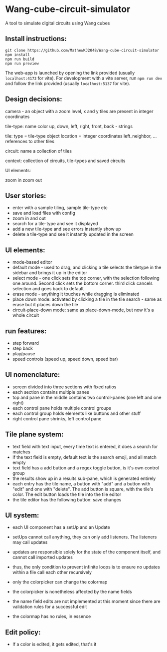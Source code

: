 # Wang-cube-circuit-simulator


A tool to simulate digital circuits using Wang cubes

## Install instructions:

```
git clone https://github.com/MathewKJ2048/Wang-cube-circuit-simulator
npm install
npm run build
npm run preview
```
The web-app is launched by opening the link provided (usually `localhost:4173` for vite). For development with a vite server, run `npm run dev` and follow the link provided (usually `localhost:5137` for vite).

## Design decisions:

camera - an object with a zoom level, x and y
tiles are present in integer coordinates

tile-type:
name
color
up, down, left, right, front, back - strings

tile:
type = tile-type object
location = integer coordinates
left_neighbor, ... references to other tiles

circuit:
name
a collection of tiles

context:
collection of circuits, tile-types and saved circuits

UI elements:

zoom in
zoom out


## User stories:

- enter with a sample tiling, sample tile-type etc
- save and load files with config
- zoom in and out
- search for a tile-type and see it displayed
- add a new tile-type and see errors instantly show up
- delete a tile-type and see it instantly updated in the screen

## UI elements:

- mode-based editor
- default mode - used to drag, and clicking a tile selects the tiletype in the sidebar and brings it up in the editor
- select mode - one click sets the top corner, with the selection following one around. Second click sets the bottom corner. third click cancels selection and goes back to default
- erase mode - anything it touches while dragging is eliminated
- place down mode: activated by clicking a tile in the tile search - same as erase but it places down the tile
- circuit-place-down mode: same as place-down-mode, but now it's a whole circuit

## run features:

- step forward
- step back
- play/pause
- speed controls (speed up, speed down, speed bar)


## UI nomenclature:

- screen divided into three sections with fixed ratios
- each section contains multiple panes
- top and pane in the middle contains two control-panes (one left and one right)
- each control pane holds multiple control groups
- each control group holds elements like buttons and other stuff
- right control pane shrinks, left control pane 

## Tile plane system:

- text field with text input, every time text is entered, it does a search for matches
- if the text field is empty, default text is the search emoji, and all match empty
- text field has a add button and a regex toggle button, is it's own control group
- the results show up in a results sub-pane, which is generated entirely
- each entry has the tile name, a button with "add" and a button with "edit" and one with "delete". The add button is square, with the tile's color. The edit button loads the tile into the tile editor
- the tile editor has the following button: save changes


## UI system:

- each UI component has a setUp and an Update
- setUps cannot call anything, they can only add listeners. The listeners may call updates
- updates are responsible solely for the state of the component itself, and cannot call imported updates
- thus, the only condition to prevent infinite loops is to ensure no updates within a file call each other recursively

- only the colorpicker can change the colormap
- the colorpicker is nonetheless affected by the name fields
- the name field edits are not implemented at this moment since there are validation rules for a successful edit
- the colormap has no rules, in essence


## Edit policy:

- If a color is edited, it gets edited, that's it
